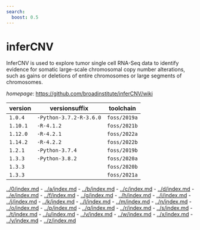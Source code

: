 ```yaml
---
search:
  boost: 0.5
---
```

# inferCNV

InferCNV is used to explore tumor single cell RNA-Seq data to identify evidence  for somatic large-scale chromosomal copy number alterations, such as gains or  deletions of entire chromosomes or large segments of chromosomes.

*homepage*: <https://github.com/broadinstitute/inferCNV/wiki>

version | versionsuffix | toolchain
--------|---------------|----------
``1.0.4`` | ``-Python-3.7.2-R-3.6.0`` | ``foss/2019a``
``1.10.1`` | ``-R-4.1.2`` | ``foss/2021b``
``1.12.0`` | ``-R-4.2.1`` | ``foss/2022a``
``1.14.2`` | ``-R-4.2.2`` | ``foss/2022b``
``1.2.1`` | ``-Python-3.7.4`` | ``foss/2019b``
``1.3.3`` | ``-Python-3.8.2`` | ``foss/2020a``
``1.3.3`` |  | ``foss/2020b``
``1.3.3`` |  | ``foss/2021a``

[../0/index.md](0) - [../a/index.md](a) - [../b/index.md](b) - [../c/index.md](c) - [../d/index.md](d) - [../e/index.md](e) - [../f/index.md](f) - [../g/index.md](g) - [../h/index.md](h) - [../i/index.md](i) - [../j/index.md](j) - [../k/index.md](k) - [../l/index.md](l) - [../m/index.md](m) - [../n/index.md](n) - [../o/index.md](o) - [../p/index.md](p) - [../q/index.md](q) - [../r/index.md](r) - [../s/index.md](s) - [../t/index.md](t) - [../u/index.md](u) - [../v/index.md](v) - [../w/index.md](w) - [../x/index.md](x) - [../y/index.md](y) - [../z/index.md](z)

